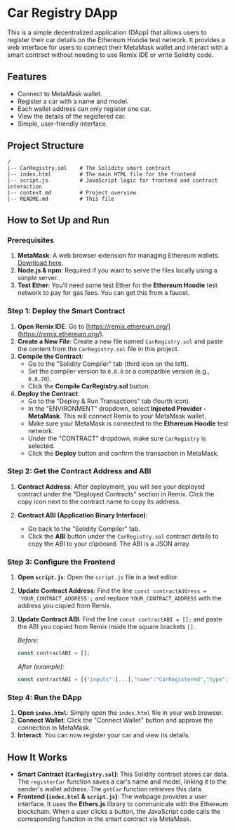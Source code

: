 # Car Registry DApp

This is a simple decentralized application (DApp) that allows users to register their car details on the Ethereum Hoodie test network. It provides a web interface for users to connect their MetaMask wallet and interact with a smart contract without needing to use Remix IDE or write Solidity code.

## Features

- Connect to MetaMask wallet.
- Register a car with a name and model.
- Each wallet address can only register one car.
- View the details of the registered car.
- Simple, user-friendly interface.

## Project Structure

```
/
|-- CarRegistry.sol    # The Solidity smart contract
|-- index.html         # The main HTML file for the frontend
|-- script.js          # JavaScript logic for frontend and contract interaction
|-- context.md         # Project overview
|-- README.md          # This file
```

## How to Set Up and Run

### Prerequisites

1.  **MetaMask**: A web browser extension for managing Ethereum wallets. [Download here](https://metamask.io/).
2.  **Node.js & npm**: Required if you want to serve the files locally using a simple server.
3.  **Test Ether**: You'll need some test Ether for the **Ethereum Hoodie** test network to pay for gas fees. You can get this from a faucet.

### Step 1: Deploy the Smart Contract

1.  **Open Remix IDE**: Go to [https://remix.ethereum.org/](https://remix.ethereum.org/).
2.  **Create a New File**: Create a new file named `CarRegistry.sol` and paste the content from the `CarRegistry.sol` file in this project.
3.  **Compile the Contract**:
    - Go to the "Solidity Compiler" tab (third icon on the left).
    - Set the compiler version to `0.8.0` or a compatible version (e.g., `0.8.20`).
    - Click the **Compile CarRegistry.sol** button.
4.  **Deploy the Contract**:
    - Go to the "Deploy & Run Transactions" tab (fourth icon).
    - In the "ENVIRONMENT" dropdown, select **Injected Provider - MetaMask**. This will connect Remix to your MetaMask wallet.
    - Make sure your MetaMask is connected to the **Ethereum Hoodie** test network.
    - Under the "CONTRACT" dropdown, make sure `CarRegistry` is selected.
    - Click the **Deploy** button and confirm the transaction in MetaMask.

### Step 2: Get the Contract Address and ABI

1.  **Contract Address**: After deployment, you will see your deployed contract under the "Deployed Contracts" section in Remix. Click the copy icon next to the contract name to copy its address.

2.  **Contract ABI (Application Binary Interface)**:
    - Go back to the "Solidity Compiler" tab.
    - Click the **ABI** button under the `CarRegistry.sol` contract details to copy the ABI to your clipboard. The ABI is a JSON array.

### Step 3: Configure the Frontend

1.  **Open `script.js`**: Open the `script.js` file in a text editor.
2.  **Update Contract Address**: Find the line `const contractAddress = 'YOUR_CONTRACT_ADDRESS';` and replace `YOUR_CONTRACT_ADDRESS` with the address you copied from Remix.
3.  **Update Contract ABI**: Find the line `const contractABI = [];` and paste the ABI you copied from Remix inside the square brackets `[]`.

    *Before:*
    ```javascript
    const contractABI = [];
    ```

    *After (example):*
    ```javascript
    const contractABI = [{"inputs":[...],"name":"CarRegistered","type":"event"}, ...];
    ```

### Step 4: Run the DApp

1.  **Open `index.html`**: Simply open the `index.html` file in your web browser.
2.  **Connect Wallet**: Click the "Connect Wallet" button and approve the connection in MetaMask.
3.  **Interact**: You can now register your car and view its details.

## How It Works

- **Smart Contract (`CarRegistry.sol`)**: This Solidity contract stores car data. The `registerCar` function saves a car's name and model, linking it to the sender's wallet address. The `getCar` function retrieves this data.
- **Frontend (`index.html` & `script.js`)**: The webpage provides a user interface. It uses the **Ethers.js** library to communicate with the Ethereum blockchain. When a user clicks a button, the JavaScript code calls the corresponding function in the smart contract via MetaMask.
